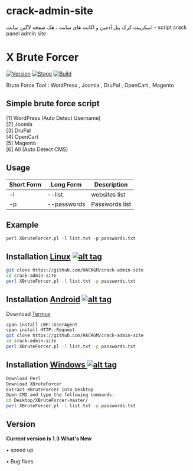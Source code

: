 # crack-admin-site
اسکریپت کرک پنل آدمین و اکانت های سایت ، هک صفحه لاگین سایت - script crack panel admin site
<h1>X Brute Forcer</h1>
<p><a href="https://github.com/HACKGM/crack-admin-site"><img src="https://img.shields.io/badge/XBruteForcer-1.2-brightgreen.svg" alt="Version" data-canonical-src="https://img.shields.io/badge/XAttacker-2.1-brightgreen.svg?maxAge=259200" style="max-width:100%;"></a>
<a href="https://github.com/HACKGM/crack-admin-site"><img src="https://img.shields.io/badge/Release-Stable-orange.svg" alt="Stage" data-canonical-src="https://img.shields.io/badge/Release-Stable-orange.svg" style="max-width:100%;"></a>
<a href="https://github.com/HACKGM/crack-admin-site"><img src="https://img.shields.io/badge/Supported%20OS-Linux%2FWindows-brightgreengreen.svg" alt="Build" data-canonical-src="https://img.shields.io/badge/Supported%20OS-Linux%2FWindows-brightgreengreen.svg" style="max-width:100%;"></a></p>
<p> Brute Force Tool : WordPress , Joomla , DruPal , OpenCart , Magento </p>

<h2>Simple brute force script </h2>

[1] WordPress (Auto Detect Username)<br>
[2] Joomla<br>
[3] DruPal<br>
[4] OpenCart<br>
[5] Magento<br>
[6] All (Auto Detect CMS)<br>

<h2>Usage</h2>

<table>
<thead>
<tr>
<th>Short Form</th>
<th>Long Form</th>
<th>Description</th>
</tr>
</thead>
<tbody>
<tr>
<td>-l</td>
<td>--list</td>
<td>websites list</td>
</tr>
<tr>
<td>-p</td>
<td>--passwords</td>
<td>Passwords list</td>
</tr>
</tbody></table>
<h2>Example</h2>
<code>perl XBruteForcer.pl -l list.txt -p passwords.txt</code>
<br>

## Installation [Linux](https://wikipedia.org/wiki/Linux) [![alt tag](http://icons.iconarchive.com/icons/dakirby309/simply-styled/32/OS-Linux-icon.png)](https://fr.wikipedia.org/wiki/Linux)

```bash
git clone https://github.com/HACKGM/crack-admin-site
cd crack-admin-site
perl XBruteForcer.pl -l list.txt -p passwords.txt 
```

## Installation [Android](https://wikipedia.org/wiki/Android) [![alt tag](https://cdn1.iconfinder.com/data/icons/logotypes/32/android-32.png)](https://fr.wikipedia.org/wiki/Android)

Download [Termux](https://play.google.com/store/apps/details?id=com.termux)

```bash
cpan install LWP::UserAgent
cpan install HTTP::Request
git clone https://github.com/HACKGM/crack-admin-site
cd crack-admin-site
perl XBruteForcer.pl -l list.txt -p passwords.txt 
```

## Installation [Windows ](https://wikipedia.org/wiki/Microsoft_Windows)[![alt tag](http://icons.iconarchive.com/icons/tatice/cristal-intense/32/Windows-icon.png)](https://fr.wikipedia.org/wiki/Microsoft_Windows)
```bash
Download Perl
Download XBruteForcer
Extract XBruteForcer into Desktop
Open CMD and type the following commands:
cd Desktop/XBruteForcer-master/
perl XBruteForcer.pl -l list.txt -p passwords.txt 
```
<h2>Version</h2>
<strong>Current version is 1.3</strong>
<strong>What's New </strong>
<p>• speed up<p>
<p>• Bug fixes<p>
